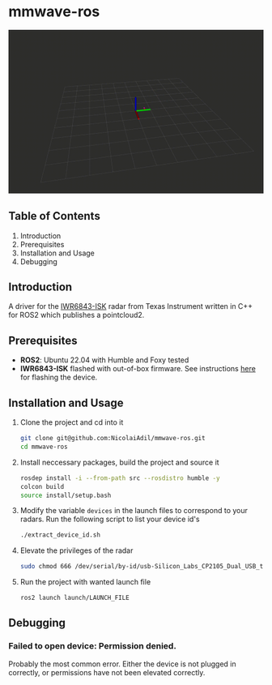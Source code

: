# mmwave-ros

![](example.gif)

## Table of Contents
1. Introduction
2. Prerequisites
3. Installation and Usage
4. Debugging


## Introduction
A driver for the [IWR6843-ISK](https://www.ti.com/tool/IWR6843ISK) radar from Texas Instrument written in C++ for ROS2 which publishes a pointcloud2.

## Prerequisites
* **ROS2**: Ubuntu 22.04 with Humble and Foxy tested
* **IWR6843-ISK** flashed with out-of-box firmware. See instructions [here](https://www.ti.com/video/6205855073001) for flashing the device.

## Installation and Usage
1. Clone the project and cd into it
    ```bash
    git clone git@github.com:NicolaiAdil/mmwave-ros.git
    cd mmwave-ros
    ```
2. Install neccessary packages, build the project and source it
    ```bash
    rosdep install -i --from-path src --rosdistro humble -y
    colcon build
    source install/setup.bash
    ```
3. Modify the variable `devices` in the launch files to correspond to your radars. Run the following script to list your device id's
    ```bash
    ./extract_device_id.sh
    ```
4. Elevate the privileges of the radar
    ```bash
    sudo chmod 666 /dev/serial/by-id/usb-Silicon_Labs_CP2105_Dual_USB_to_UART_Bridge_Controller_*
    ```
5. Run the project with wanted launch file
    ```bash
    ros2 launch launch/LAUNCH_FILE
    ```


## Debugging

### Failed to open device: Permission denied.

Probably the most common error. Either the device is not plugged in correctly, or permissions have not been elevated correctly.

